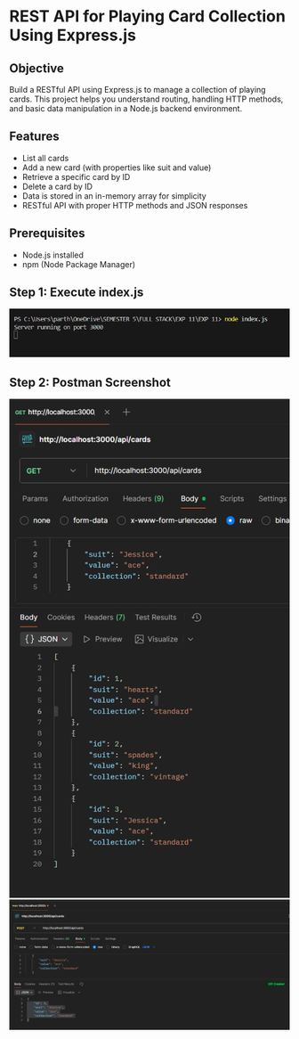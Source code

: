 # REST API for Playing Card Collection Using Express.js

## Objective
Build a RESTful API using Express.js to manage a collection of playing cards. This project helps you understand routing, handling HTTP methods, and basic data manipulation in a Node.js backend environment.

## Features
- List all cards
- Add a new card (with properties like suit and value)
- Retrieve a specific card by ID
- Delete a card by ID
- Data is stored in an in-memory array for simplicity
- RESTful API with proper HTTP methods and JSON responses

## Prerequisites
- Node.js installed
- npm (Node Package Manager)

## Step 1: Execute index.js
![Running](res3.png)

## Step 2: Postman Screenshot
![Running](res2.png)
![Running](res1.png)
